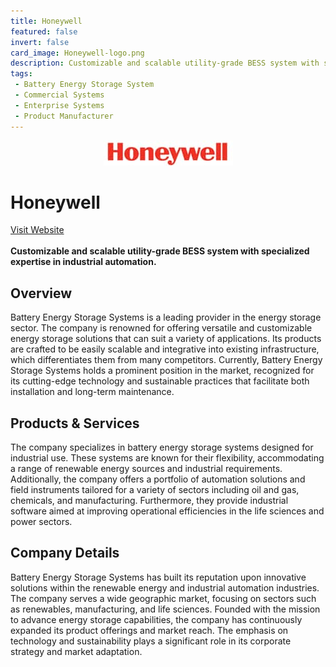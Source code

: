 ```yaml
---
title: Honeywell
featured: false
invert: false
card_image: Honeywell-logo.png
description: Customizable and scalable utility-grade BESS system with specialized expertise in industrial automation.
tags: 
 - Battery Energy Storage System
 - Commercial Systems
 - Enterprise Systems
 - Product Manufacturer
---
```


<div align="center">
<a href="https://process.honeywell.com/us/en/industries/renewable-and-energy-storage-solutions/bess">
<img src="Honeywell-logo.png" alt="Logo" style="min-width: 200px; max-width: 600px; height: auto;" >
</a>
</div>

# Honeywell
<a href="https://process.honeywell.com/us/en/industries/renewable-and-energy-storage-solutions/bess">Visit Website</a>
<br>
<br>
**Customizable and scalable utility-grade BESS system with specialized expertise in industrial automation.**

## Overview
Battery Energy Storage Systems is a leading provider in the energy storage sector. The company is renowned for offering versatile and customizable energy storage solutions that can suit a variety of applications. Its products are crafted to be easily scalable and integrative into existing infrastructure, which differentiates them from many competitors. Currently, Battery Energy Storage Systems holds a prominent position in the market, recognized for its cutting-edge technology and sustainable practices that facilitate both installation and long-term maintenance.
## Products & Services 
The company specializes in battery energy storage systems designed for industrial use. These systems are known for their flexibility, accommodating a range of renewable energy sources and industrial requirements. Additionally, the company offers a portfolio of automation solutions and field instruments tailored for a variety of sectors including oil and gas, chemicals, and manufacturing. Furthermore, they provide industrial software aimed at improving operational efficiencies in the life sciences and power sectors.
## Company Details 
Battery Energy Storage Systems has built its reputation upon innovative solutions within the renewable energy and industrial automation industries. The company serves a wide geographic market, focusing on sectors such as renewables, manufacturing, and life sciences. Founded with the mission to advance energy storage capabilities, the company has continuously expanded its product offerings and market reach. The emphasis on technology and sustainability plays a significant role in its corporate strategy and market adaptation.

